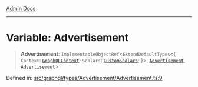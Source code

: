 [Admin Docs](/)

***

# Variable: Advertisement

> **Advertisement**: `ImplementableObjectRef`\<`ExtendDefaultTypes`\<\{ `Context`: [`GraphQLContext`](../../../../context/type-aliases/GraphQLContext.md); `Scalars`: [`CustomScalars`](../../../../scalars/type-aliases/CustomScalars.md); \}\>, [`Advertisement`](../type-aliases/Advertisement.md), [`Advertisement`](../type-aliases/Advertisement.md)\>

Defined in: [src/graphql/types/Advertisement/Advertisement.ts:9](https://github.com/PalisadoesFoundation/talawa-api/blob/04adcbca27f07ca5c0bffce211b6e6b77a1828ce/src/graphql/types/Advertisement/Advertisement.ts#L9)
